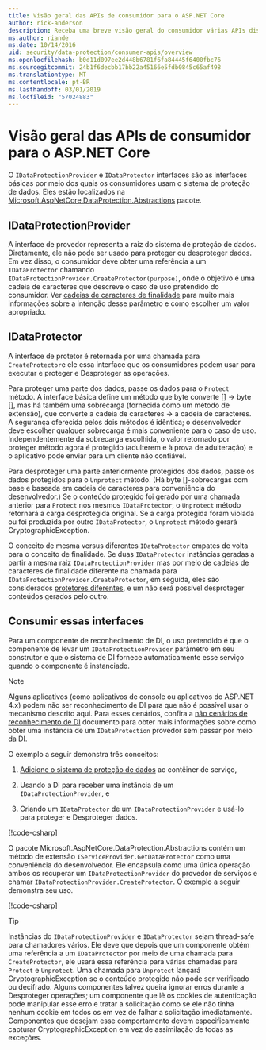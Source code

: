 ```yaml
---
title: Visão geral das APIs de consumidor para o ASP.NET Core
author: rick-anderson
description: Receba uma breve visão geral do consumidor várias APIs disponíveis dentro da biblioteca de proteção de dados do ASP.NET Core.
ms.author: riande
ms.date: 10/14/2016
uid: security/data-protection/consumer-apis/overview
ms.openlocfilehash: b0d11d097ee2d448b6781f6fa84445f6400fbc76
ms.sourcegitcommit: 24b1f6decbb17bb22a45166e5fdb0845c65af498
ms.translationtype: MT
ms.contentlocale: pt-BR
ms.lasthandoff: 03/01/2019
ms.locfileid: "57024883"
---
```

# <a name="consumer-apis-overview-for-aspnet-core"></a>Visão geral das APIs de consumidor para o ASP.NET Core

O `IDataProtectionProvider` e `IDataProtector` interfaces são as interfaces básicas por meio dos quais os consumidores usam o sistema de proteção de dados. Eles estão localizados na [Microsoft.AspNetCore.DataProtection.Abstractions](https://www.nuget.org/packages/Microsoft.AspNetCore.DataProtection.Abstractions/) pacote.

## <a name="idataprotectionprovider"></a>IDataProtectionProvider

A interface de provedor representa a raiz do sistema de proteção de dados. Diretamente, ele não pode ser usado para proteger ou desproteger dados. Em vez disso, o consumidor deve obter uma referência a um `IDataProtector` chamando `IDataProtectionProvider.CreateProtector(purpose)`, onde o objetivo é uma cadeia de caracteres que descreve o caso de uso pretendido do consumidor. Ver [cadeias de caracteres de finalidade](xref:security/data-protection/consumer-apis/purpose-strings) para muito mais informações sobre a intenção desse parâmetro e como escolher um valor apropriado.

## <a name="idataprotector"></a>IDataProtector

A interface de protetor é retornada por uma chamada para `CreateProtector`e ele essa interface que os consumidores podem usar para executar e proteger e Desproteger as operações.

Para proteger uma parte dos dados, passe os dados para o `Protect` método. A interface básica define um método que byte converte [] -> byte [], mas há também uma sobrecarga (fornecida como um método de extensão), que converte a cadeia de caracteres -> a cadeia de caracteres. A segurança oferecida pelos dois métodos é idêntica; o desenvolvedor deve escolher qualquer sobrecarga é mais conveniente para o caso de uso. Independentemente da sobrecarga escolhida, o valor retornado por proteger método agora é protegido (adulterem e à prova de adulteração) e o aplicativo pode enviar para um cliente não confiável.

Para desproteger uma parte anteriormente protegidos dos dados, passe os dados protegidos para o `Unprotect` método. (Há byte []-sobrecargas com base e baseada em cadeia de caracteres para conveniência do desenvolvedor.) Se o conteúdo protegido foi gerado por uma chamada anterior para `Protect` nos mesmos `IDataProtector`, o `Unprotect` método retornará a carga desprotegida original. Se a carga protegida foram violada ou foi produzida por outro `IDataProtector`, o `Unprotect` método gerará CryptographicException.

O conceito de mesma versus diferentes `IDataProtector` empates de volta para o conceito de finalidade. Se duas `IDataProtector` instâncias geradas a partir a mesma raiz `IDataProtectionProvider` mas por meio de cadeias de caracteres de finalidade diferente na chamada para `IDataProtectionProvider.CreateProtector`, em seguida, eles são considerados [protetores diferentes](xref:security/data-protection/consumer-apis/purpose-strings), e um não será possível desproteger conteúdos gerados pelo outro.

## <a name="consuming-these-interfaces"></a>Consumir essas interfaces

Para um componente de reconhecimento de DI, o uso pretendido é que o componente de levar um `IDataProtectionProvider` parâmetro em seu construtor e que o sistema de DI fornece automaticamente esse serviço quando o componente é instanciado.

> [!NOTE]
> Alguns aplicativos (como aplicativos de console ou aplicativos do ASP.NET 4.x) podem não ser reconhecimento de DI para que não é possível usar o mecanismo descrito aqui. Para esses cenários, confira a [não cenários de reconhecimento de DI](xref:security/data-protection/configuration/non-di-scenarios) documento para obter mais informações sobre como obter uma instância de um `IDataProtection` provedor sem passar por meio da DI.

O exemplo a seguir demonstra três conceitos:

1. [Adicione o sistema de proteção de dados](xref:security/data-protection/configuration/overview) ao contêiner de serviço,

2. Usando a DI para receber uma instância de um `IDataProtectionProvider`, e

3. Criando um `IDataProtector` de um `IDataProtectionProvider` e usá-lo para proteger e Desproteger dados.

[!code-csharp[](../using-data-protection/samples/protectunprotect.cs?highlight=26,34,35,36,37,38,39,40)]

O pacote Microsoft.AspNetCore.DataProtection.Abstractions contém um método de extensão `IServiceProvider.GetDataProtector` como uma conveniência do desenvolvedor. Ele encapsula como uma única operação ambos os recuperar um `IDataProtectionProvider` do provedor de serviços e chamar `IDataProtectionProvider.CreateProtector`. O exemplo a seguir demonstra seu uso.

[!code-csharp[](./overview/samples/getdataprotector.cs?highlight=15)]

>[!TIP]
> Instâncias do `IDataProtectionProvider` e `IDataProtector` sejam thread-safe para chamadores vários. Ele deve que depois que um componente obtém uma referência a um `IDataProtector` por meio de uma chamada para `CreateProtector`, ele usará essa referência para várias chamadas para `Protect` e `Unprotect`. Uma chamada para `Unprotect` lançará CryptographicException se o conteúdo protegido não pode ser verificado ou decifrado. Alguns componentes talvez queira ignorar erros durante a Desproteger operações; um componente que lê os cookies de autenticação pode manipular esse erro e tratar a solicitação como se ele não tinha nenhum cookie em todos os em vez de falhar a solicitação imediatamente. Componentes que desejam esse comportamento devem especificamente capturar CryptographicException em vez de assimilação de todas as exceções.
